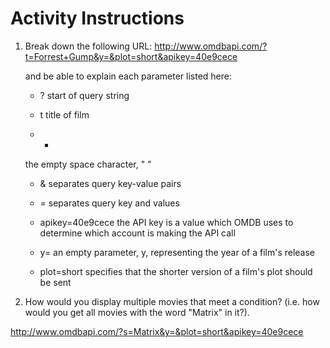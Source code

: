 # Activity Instructions

1. Break down the following URL:
	http://www.omdbapi.com/?t=Forrest+Gump&y=&plot=short&apikey=40e9cece 

	and be able to explain each parameter listed here:
	- ?
	start of query string

	- t
	title of film

	- +
	the empty space character, " "

	- &
	separates query key-value pairs

	- =
	separates query key and values

	- apikey=40e9cece
	the API key is a value which OMDB uses to determine which account is making the API call 

	- y=
	an empty parameter, y, representing the year of a film's release

	- plot=short
	specifies that the shorter version of a film's plot should be sent

2. How would you display multiple movies that meet a condition? (i.e. how would you get all movies with the word "Matrix" in it?).

  http://www.omdbapi.com/?s=Matrix&y=&plot=short&apikey=40e9cece